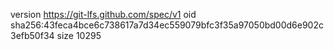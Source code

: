 version https://git-lfs.github.com/spec/v1
oid sha256:43feca4bce6c738617a7d34ec559079bfc3f35a97050bd00d6e902c3efb50f34
size 10295
